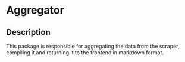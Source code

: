 # Aggregator

## Description

This package is responsible for aggregating the data from the scraper, compiling it and returning it to the frontend in markdown format.
